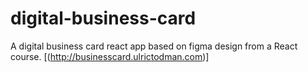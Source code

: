 # digital-business-card
A digital business card react app based on figma design from a React course.
[(http://businesscard.ulrictodman.com)]
